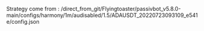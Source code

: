 Strategy come from : /direct_from_git/Flyingtoaster/passivbot_v5.8.0-main/configs/harmony/1m/audisabled/1.5/ADAUSDT_20220723093109_e541e/config.json